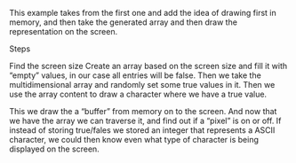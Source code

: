 This example takes from the first one and add the idea of drawing first in memory, and then take the generated array and then draw the representation on the screen.

Steps

Find the screen size
Create an array based on the screen size and fill it with “empty” values, in our case all entries will be false.
Then we take the multidimensional array and randomly set some true values in it.
Then we use the array content to draw a character where we have a true value.

This we draw the a “buffer” from memory on to the screen. And now that we have the array we can traverse it, and find out if a “pixel” is on or off. If instead of storing true/fales we stored an integer that represents a ASCII character, we could then know even what type of character is being displayed on the screen.